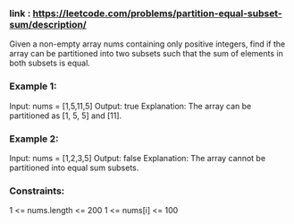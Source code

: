 ### link : https://leetcode.com/problems/partition-equal-subset-sum/description/


Given a non-empty array nums containing only positive integers, find if the array can be partitioned into two subsets such that the sum of elements in both subsets is equal.

 

### Example 1:

Input: nums = [1,5,11,5]
Output: true
Explanation: The array can be partitioned as [1, 5, 5] and [11].
### Example 2:

Input: nums = [1,2,3,5]
Output: false
Explanation: The array cannot be partitioned into equal sum subsets.
 

### Constraints:

1 <= nums.length <= 200
1 <= nums[i] <= 100
